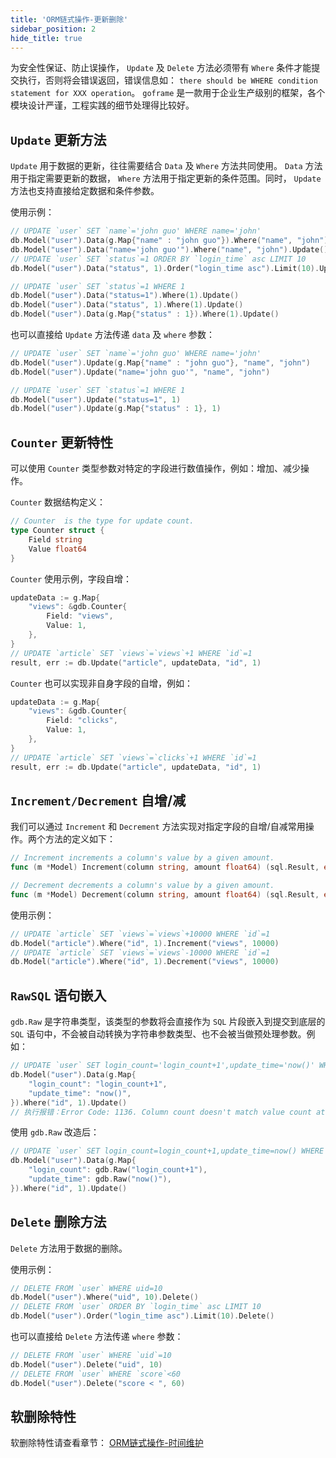 ```yaml
---
title: 'ORM链式操作-更新删除'
sidebar_position: 2
hide_title: true
---
```


为安全性保证、防止误操作， `Update` 及 `Delete` 方法必须带有 `Where` 条件才能提交执行，否则将会错误返回，错误信息如： `there should be WHERE condition statement for XXX operation`。 `goframe` 是一款用于企业生产级别的框架，各个模块设计严谨，工程实践的细节处理得比较好。

## `Update` 更新方法

`Update` 用于数据的更新，往往需要结合 `Data` 及 `Where` 方法共同使用。 `Data` 方法用于指定需要更新的数据， `Where` 方法用于指定更新的条件范围。同时， `Update` 方法也支持直接给定数据和条件参数。

使用示例：

```go
// UPDATE `user` SET `name`='john guo' WHERE name='john'
db.Model("user").Data(g.Map{"name" : "john guo"}).Where("name", "john").Update()
db.Model("user").Data("name='john guo'").Where("name", "john").Update()
// UPDATE `user` SET `status`=1 ORDER BY `login_time` asc LIMIT 10
db.Model("user").Data("status", 1).Order("login_time asc").Limit(10).Update()

// UPDATE `user` SET `status`=1 WHERE 1
db.Model("user").Data("status=1").Where(1).Update()
db.Model("user").Data("status", 1).Where(1).Update()
db.Model("user").Data(g.Map{"status" : 1}).Where(1).Update()
```

也可以直接给 `Update` 方法传递 `data` 及 `where` 参数：

```go
// UPDATE `user` SET `name`='john guo' WHERE name='john'
db.Model("user").Update(g.Map{"name" : "john guo"}, "name", "john")
db.Model("user").Update("name='john guo'", "name", "john")

// UPDATE `user` SET `status`=1 WHERE 1
db.Model("user").Update("status=1", 1)
db.Model("user").Update(g.Map{"status" : 1}, 1)
```

## `Counter` 更新特性

可以使用 `Counter` 类型参数对特定的字段进行数值操作，例如：增加、减少操作。

`Counter` 数据结构定义：

```go
// Counter  is the type for update count.
type Counter struct {
	Field string
	Value float64
}
```

`Counter` 使用示例，字段自增：

```go
updateData := g.Map{
	"views": &gdb.Counter{
        Field: "views",
        Value: 1,
    },
}
// UPDATE `article` SET `views`=`views`+1 WHERE `id`=1
result, err := db.Update("article", updateData, "id", 1)
```

`Counter` 也可以实现非自身字段的自增，例如：

```go
updateData := g.Map{
	"views": &gdb.Counter{
        Field: "clicks",
        Value: 1,
    },
}
// UPDATE `article` SET `views`=`clicks`+1 WHERE `id`=1
result, err := db.Update("article", updateData, "id", 1)
```

## `Increment/Decrement` 自增/减

我们可以通过 `Increment` 和 `Decrement` 方法实现对指定字段的自增/自减常用操作。两个方法的定义如下：

```go
// Increment increments a column's value by a given amount.
func (m *Model) Increment(column string, amount float64) (sql.Result, error)

// Decrement decrements a column's value by a given amount.
func (m *Model) Decrement(column string, amount float64) (sql.Result, error)
```

使用示例：

```go
// UPDATE `article` SET `views`=`views`+10000 WHERE `id`=1
db.Model("article").Where("id", 1).Increment("views", 10000)
// UPDATE `article` SET `views`=`views`-10000 WHERE `id`=1
db.Model("article").Where("id", 1).Decrement("views", 10000)
```

## `RawSQL` 语句嵌入

`gdb.Raw` 是字符串类型，该类型的参数将会直接作为 `SQL` 片段嵌入到提交到底层的 `SQL` 语句中，不会被自动转换为字符串参数类型、也不会被当做预处理参数。例如：

```go
// UPDATE `user` SET login_count='login_count+1',update_time='now()' WHERE id=1
db.Model("user").Data(g.Map{
    "login_count": "login_count+1",
    "update_time": "now()",
}).Where("id", 1).Update()
// 执行报错：Error Code: 1136. Column count doesn't match value count at row 1
```

使用 `gdb.Raw` 改造后：

```go
// UPDATE `user` SET login_count=login_count+1,update_time=now() WHERE id=1
db.Model("user").Data(g.Map{
    "login_count": gdb.Raw("login_count+1"),
    "update_time": gdb.Raw("now()"),
}).Where("id", 1).Update()
```

## `Delete` 删除方法

`Delete` 方法用于数据的删除。

使用示例：

```go
// DELETE FROM `user` WHERE uid=10
db.Model("user").Where("uid", 10).Delete()
// DELETE FROM `user` ORDER BY `login_time` asc LIMIT 10
db.Model("user").Order("login_time asc").Limit(10).Delete()
```

也可以直接给 `Delete` 方法传递 `where` 参数：

```go
// DELETE FROM `user` WHERE `uid`=10
db.Model("user").Delete("uid", 10)
// DELETE FROM `user` WHERE `score`<60
db.Model("user").Delete("score < ", 60)
```

## 软删除特性

软删除特性请查看章节： [ORM链式操作-时间维护](output/goframe-v1.16-md/核心组件-重点/数据库ORM/ORM链式操作-重点/ORM链式操作-时间维护)